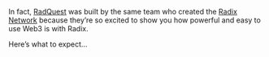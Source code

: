 In fact, [RadQuest](?glossaryAnchor=radquest) was built by the same team who created the [Radix Network](?glossaryAnchor=radixnetwork) because they’re so excited to show you how powerful and easy to use Web3 is with Radix.

Here’s what to expect…
